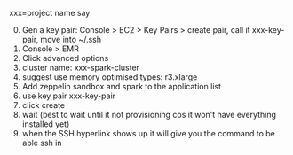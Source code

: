 xxx=project name say

0. Gen a key pair: Console > EC2 > Key Pairs > create pair, call it xxx-key-pair, move into ~/.ssh
1. Console > EMR
2. Click advanced options
3. cluster name: xxx-spark-cluster
4. suggest use memory optimised types: r3.xlarge
5. Add zeppelin sandbox and spark to the application list
6. use key pair xxx-key-pair
7. click create
8. wait (best to wait until it not provisioning cos it won't have everything installed yet)
9. when the SSH hyperlink shows up it will give you the command to be able ssh in
